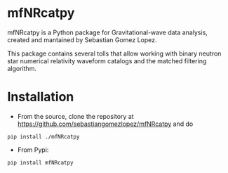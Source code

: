 # mfNRcatpy

mfNRcatpy is a Python package for Gravitational-wave data analysis,
created and mantained by Sebastian Gomez Lopez.

This package contains several tolls that allow working with 
binary neutron star numerical relativity waveform catalogs 
and the matched filtering algorithm.

# Installation

- From the source, clone the repository at https://github.com/sebastiangomezlopez/mfNRcatpy and do

`pip install ./mfNRcatpy`

- From Pypi:

`pip install mfNRcatpy`


